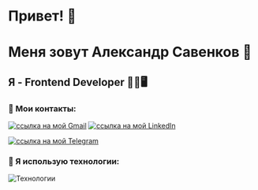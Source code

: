 # Привет! 👋

# Меня зовут Александр Савенков 🙂

## Я - Frontend Developer 👨‍💻🖥

### 🤝 Мои контакты:
[![ссылка на мой Gmail](https://skillicons.dev/icons?i=gmail)](mailto:sav.alex.fe@gmail.com) [![ссылка на мой LinkedIn](https://skillicons.dev/icons?i=linkedin)](https://www.linkedin.com/in/alexander-s-67b80a309/)

[![ссылка на мой Telegram](https://camo.githubusercontent.com/54bfb3f53e622beef4b6f947bde346aae2853a41199f172ef168158d7bb70f25/68747470733a2f2f696d672e736869656c64732e696f2f62616467652f2d54656c656772616d2d3030303031303f7374796c653d666f722d7468652d6261646765266c6f676f3d74656c656772616d266c6f676f436f6c6f723d314539304646)](https://t.me/Aleek256)

### 🔧 Я использую технологии:
![Технологии](https://skillicons.dev/icons?i=html,css,sass,js,ts,react,vite,figma)


<!--
## Hi there 👋

**alexsav29/alexsav29** is a ✨ _special_ ✨ repository because its `README.md` (this file) appears on your GitHub profile.

Here are some ideas to get you started:

- 🔭 I’m currently working on ...
- 🌱 I’m currently learning ...
- 👯 I’m looking to collaborate on ...
- 🤔 I’m looking for help with ...
- 💬 Ask me about ...
- 📫 How to reach me: ...
- 😄 Pronouns: ...
- ⚡ Fun fact: ...
-->
